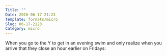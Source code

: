 ```yaml
---
Title: ""
Date: 2016-06-17 21:23
Template: formats/micro
Slug: 06-17-2123
Category: micro
---
```


When you go to the Y to get in an evening swim and only realize when you arrive that they close an hour earlier on Fridays: 

